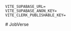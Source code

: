 

```
VITE_SUPABASE_URL=
VITE_SUPABASE_ANON_KEY=
VITE_CLERK_PUBLISHABLE_KEY=
```
#   J o b V e r s e  
 